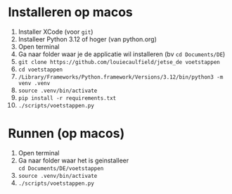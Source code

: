 # Installeren op macos

1. Installer XCode (voor `git`)
2. Installeer Python 3.12 of hoger (van python.org)
3. Open terminal
4. Ga naar folder waar je de applicatie wil installeren (bv `cd Documents/DE`)
5. `git clone https://github.com/louiecaulfield/jetse_de voetstappen`
6. `cd voetstappen`
7. `/Library/Frameworks/Python.framework/Versions/3.12/bin/python3 -m venv .venv`
8. `source .venv/bin/activate`
9. `pip install -r requirements.txt`
10. `./scripts/voetstappen.py`

# Runnen (op macos)

1. Open terminal
2. Ga naar folder waar het is geinstalleer<br/>
   `cd Documents/DE/voetstappen`
3. `source .venv/bin/activate`
4. `./scripts/voetstappen.py`
